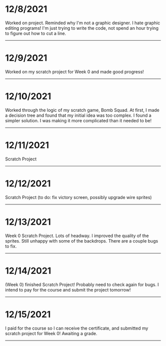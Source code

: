 # 12/8/2021

Worked on project. Reminded why I'm not a graphic designer. I hate graphic editing programs! I'm just trying to write the code, not spend an hour trying to figure out how to cut a line.

---

# 12/9/2021

Worked on my scratch project for Week 0 and made good progress!

---

# 12/10/2021

Worked through the logic of my scratch game, Bomb Squad. At first, I made a decision tree and found that my initial idea was too complex. I found a simpler solution. I was making it more complicated than it needed to be!

---

# 12/11/2021

Scratch Project

---

# 12/12/2021

Scratch Project (to do: fix victory screen, possibly upgrade wire sprites)

---

# 12/13/2021

Week 0 Scratch Project. Lots of headway. I improved the quality of the sprites. Still unhappy with some of the backdrops. There are a couple bugs to fix.

---

# 12/14/2021

(Week 0) finished Scratch Project! Probably need to check again for bugs. I intend to pay for the course and submit the project tomorrow!

---

# 12/15/2021

I paid for the course so I can receive the certificate, and submitted my scratch project for Week 0! Awaiting a grade.

---
